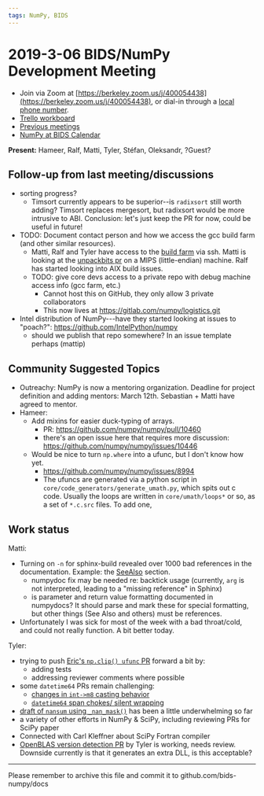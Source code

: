```yaml
---
tags: NumPy, BIDS
---
```


# 2019-3-06 BIDS/NumPy Development Meeting

- Join via Zoom at [https://berkeley.zoom.us/j/400054438](https://berkeley.zoom.us/j/400054438), or dial-in through a [local phone number](https://zoom.us/u/adQDmEc1wI).
- [Trello workboard](https://trello.com/b/Azg4fYZH/numpy-at-bids)
- [Previous meetings](https://github.com/BIDS-numpy/docs/tree/master/status_meetings)
- [NumPy at BIDS Calendar](https://calendar.google.com/calendar?cid=YmVya2VsZXkuZWR1X2lla2dwaWdtMjMyamJobGRzZmIyYzJqODFjQGdyb3VwLmNhbGVuZGFyLmdvb2dsZS5jb20)

**Present:** Hameer, Ralf, Matti, Tyler, Stéfan, Oleksandr, ?Guest?

## Follow-up from last meeting/discussions

- sorting progress?
  - Timsort currently appears to be superior--is `radixsort` still worth adding? Timsort replaces mergesort, but radixsort would be more intrusive to ABI. Conclusion: let's just keep the PR for now, could be useful in future!
- TODO: Document contact person and how we access the gcc build farm (and other similar resources).
  - Matti, Ralf and Tyler have access to the [build farm](https://cfarm.tetaneutral.net/machines/list/) via ssh. Matti is looking at the [unpackbits pr](https://github.com/numpy/numpy/pull/12962) on a MIPS (little-endian) machine. Ralf has started looking into AIX build issues.
  - TODO: give core devs access to a private repo with debug machine access info (gcc farm, etc.)
      - Cannot host this on GitHub, they only allow 3 private collaborators
      - This now lives at https://gitlab.com/numpy/logistics.git
- Intel distribution of NumPy---have they started looking at issues to "poach?": https://github.com/IntelPython/numpy
  - should we publish that repo somewhere? In an issue template perhaps (mattip)

## Community Suggested Topics

- Outreachy: NumPy is now a mentoring organization. Deadline for project definition and adding mentors: March 12th. Sebastian + Matti have agreed to mentor.
- Hameer:
    - Add mixins for easier duck-typing of arrays.
        - PR: https://github.com/numpy/numpy/pull/10460
        - there's an open issue here that requires more discussion: https://github.com/numpy/numpy/issues/10446
    - Would be nice to turn `np.where` into a ufunc, but I don't know how yet.
        - https://github.com/numpy/numpy/issues/8994
        - The ufuncs are generated via a python script in `core/code_generators/generate_umath.py`, which spits out c code. Usually the loops are written in `core/umath/loops*` or so, as a set of `*.c.src` files. To add one, 

## Work status

Matti:
  - Turning on `-n` for sphinx-build revealed over 1000 bad references in the documentation. Example: the [SeeAlso](http://www.numpy.org/devdocs/reference/generated/numpy.polynomial.chebyshev.chebroots.html) section. 
    - numpydoc fix may be needed re: backtick usage (currently, `arg` is not interpreted, leading to a "missing reference" in Sphinx)
    - is parameter and return value formatting documented in numpydocs? It should parse and mark these for special formatting, but other things (See Also and others) must be references.
  - Unfortunately I was sick for most of the week with a bad throat/cold, and could not really function. A bit better today.

Tyler:
  - trying to push [Eric's `np.clip() ufunc` PR](https://github.com/numpy/numpy/pull/12519) forward a bit by:
    - adding tests
    - addressing reviewer comments where possible
  - some `datetime64` PRs remain challenging:
    - [changes in `int->m8` casting behavior](https://github.com/numpy/numpy/pull/13061)
    - [`datetime64` span chokes/ silent wrapping](https://github.com/numpy/numpy/pull/11873)
  - [draft of `nansum` using `_nan_mask()`](https://github.com/numpy/numpy/pull/12801) has been a little underwhelming so far
  - a variety of other efforts in NumPy & SciPy, including reviewing PRs for SciPy paper
  - Connected with Carl Kleffner about SciPy Fortran compiler
- [OpenBLAS version detection PR](https://github.com/numpy/numpy/pull/12790) by Tyler is working, needs review. Downside currently is that it generates an extra DLL, is this acceptable?
 
---

Please remember to archive this file and commit it to github.com/bids-numpy/docs
